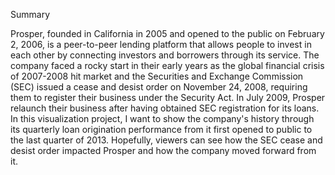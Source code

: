 Summary

Prosper, founded in California in 2005 and opened to the public on February 2, 2006, is a peer-to-peer lending platform that allows people to invest in each other by connecting investors and borrowers through its service. The company faced a rocky start in their early years as the global financial crisis of 2007-2008 hit market and the Securities and Exchange Commission (SEC) issued a cease and desist order on November 24, 2008, requiring them to register their business under the Security Act. In July 2009, Prosper relaunch their business after having obtained SEC registration for its loans. In this visualization project, I want to show the company's history through its quarterly loan origination performance from it first opened to public to the last quarter of 2013. Hopefully, viewers can see how the SEC cease and desist order impacted Prosper and how the company moved forward from it.
